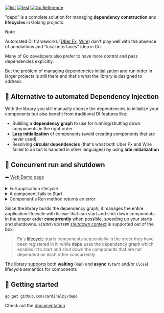 [![list](https://github.com/cardinalby/depo/actions/workflows/list.yml/badge.svg)](https://github.com/cardinalby/depo/actions/workflows/list.yml)
[![test](https://github.com/cardinalby/depo/actions/workflows/test.yml/badge.svg)](https://github.com/cardinalby/depo/actions/workflows/test.yml)
[![Go Reference](https://pkg.go.dev/badge/github.com/cardinalby/depo.svg)](https://pkg.go.dev/github.com/cardinalby/depo)

"depo" is a complete solution for managing **dependency construction** and **lifecycles** in Golang projects.

> [!NOTE]
> Automated DI frameworks ([Uber Fx](https://github.com/uber-go/fx), [Wire](https://github.com/google/wire))
> don't play well with the absence of annotations and "local interfaces" idea in Go. 
> 
> Many of Go developers also prefer to have more control and pass dependencies explicitly. 
> 
> But the problem of managing dependencies initialization and run order in larger projects is 
> still there and that's what the library is designed to address.

## 🔹 Alternative to automated Dependency Injection

With the library you still manually choose the dependencies to initialize your components but also benefit
from traditional DI features like:
- Building a **dependency graph** to use for running/shutting down components in the right order
- **Lazy initialization** of components (avoid creating components that are never used)
- Resolving **circular dependencies** (that's what both Uber Fx and Wire failed to do but is handled in other languages)
  by using **late initialization**

## 🔹 Concurrent run and shutdown

➡️ [Web Demo page](https://cardinalby.github.io/depo/)

<details>
<summary>Full application lifecycle</summary>
    <img align="center" src="docs/assets/runner/full_lc.gif"/>
</details>

<details>
<summary>A component fails to Start</summary>
    <img align="center" src="docs/assets/runner/start_err.gif"/>
</details>

<details>
<summary>Component's Run method returns an error</summary>
    <img align="center" src="docs/assets/runner/wait_err.gif"/>
</details>

Since the library builds the dependency graph, it manages the entire application lifecycle with `Runner` that can start and 
shut down components in the proper order **concurrently** when possible, speeding up your starts and shutdowns.
`SIGINT/SIGTERM` [shutdown context](/pkg/contexts/shutdown_context.go) is supported out of the box.

> **Fx**'s [lifecycle](https://uber-go.github.io/fx/lifecycle.html) starts components sequentially in the order they have 
> been registered in it, while **depo** uses the dependency graph which enables it to start and shut down the components 
> that are not dependent on each other concurrently

The library [supports](docs/3_lifecycle.md) both **waiting** (`Run`) and **async** (`Start` and/or `Close`) 
lifecycle semantics for components

## 🔹 Getting started

```shell
go get github.com/cardinalby/depo
```

Check out the [documentation](/docs/1_basics.md)